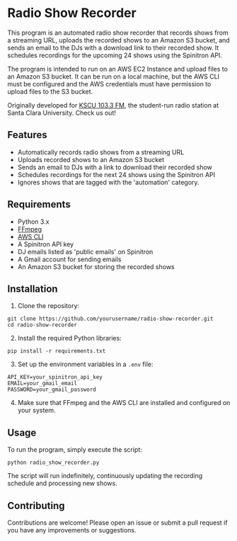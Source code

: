 # Radio Show Recorder

This program is an automated radio show recorder that records shows from a streaming URL, uploads the recorded shows to an Amazon S3 bucket, and sends an email to the DJs with a download link to their recorded show. It schedules recordings for the upcoming 24 shows using the Spinitron API.

The program is intended to run on an AWS EC2 Instance and upload files to an Amazon S3 bucket. It can be run on a local machine, but the AWS CLI must be configured and the AWS credentials must have permission to upload files to the S3 bucket.

Originally developed for [KSCU 103.3 FM](https://www.kscu.org/), the student-run radio station at Santa Clara University. Check us out!

## Features

- Automatically records radio shows from a streaming URL
- Uploads recorded shows to an Amazon S3 bucket
- Sends an email to DJs with a link to download their recorded show
- Schedules recordings for the next 24 shows using the Spinitron API
- Ignores shows that are tagged with the 'automation' category.

## Requirements

- Python 3.x
- [FFmpeg](https://www.ffmpeg.org/download.html)
- [AWS CLI](https://aws.amazon.com/cli/)
- A Spinitron API key
- DJ emails listed as 'public emails' on Spinitron
- A Gmail account for sending emails
- An Amazon S3 bucket for storing the recorded shows

## Installation

1. Clone the repository:
```
git clone https://github.com/yourusername/radio-show-recorder.git
cd radio-show-recorder
```

2. Install the required Python libraries:
```
pip install -r requirements.txt
```

3. Set up the environment variables in a `.env` file:
```
API_KEY=your_spinitron_api_key
EMAIL=your_gmail_email
PASSWORD=your_gmail_password
```

4. Make sure that FFmpeg and the AWS CLI are installed and configured on your system.

## Usage

To run the program, simply execute the script:

```
python radio_show_recorder.py
```

The script will run indefinitely, continuously updating the recording schedule and processing new shows.

## Contributing

Contributions are welcome! Please open an issue or submit a pull request if you have any improvements or suggestions.
